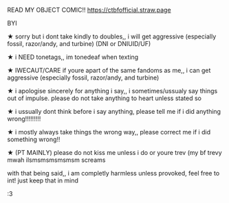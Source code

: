 READ MY OBJECT COMIC!! https://ctbfofficial.straw.page

BYI

★ sorry but i dont take kindly to doubles,, i will get aggressive (especially fossil, razor/andy, and turbine) (DNI or DNIUID/UF)

★ i NEED tonetags,, im tonedeaf when texting

★ IWECAUT/CARE if youre apart of the same fandoms as me,, i can get aggressive (especially fossil, razor/andy, and turbine)

★ i apologise sincerely for anything i say,, i sometimes/ussualy say things out of impulse. please do not take anything to heart unless stated so

★ i ussually dont think before i say anything, please tell me if i did anything wrong!!!!!!!!!

★ i mostly always take things the wrong way,, please correct me if i did something wrong!! 

★ (PT MAINLY) please do not kiss me unless i do or youre trev (my bf trevy mwah ilsmsmsmsmsmsm screams

with that being said,, i am completly harmless unless provoked, feel free to int! just keep that in mind

:3
